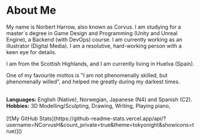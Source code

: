 <h1><b>About Me</b></h1>
<p>My name is Norbert Harrow, also known as Corvus. I am studying for a master´s degree in Game Design and Programming (Unity and Unreal Engine), a Backend (with DevOps) course. I am currently working as an illustrator (Digital Media). I am a resolutive, hard-working person with a keen eye for details.</p>
<be>
<p>I am from the Scottish Highlands, and I am currently living in Huelva (Spain).</p>
<be>
<p>One of my favourite mottos is "I am not phenomenally skilled, but phenomenally willed", and helped me greatly during my darkest times.</p>
<br>
<b>Languages:</b> English (Native), Norwegian, Japanese (N4) and Spanish (C2).
<br>
<b>Hobbies:</b> 3D Modelling/Sculpting, Drawing, Writing, Playing piano, 
<br>
<br>
[![My GitHub Stats](https://github-readme-stats.vercel.app/api/?username=NCorvusH&count_private=true&theme=tokyonight&showicons=true)]()
